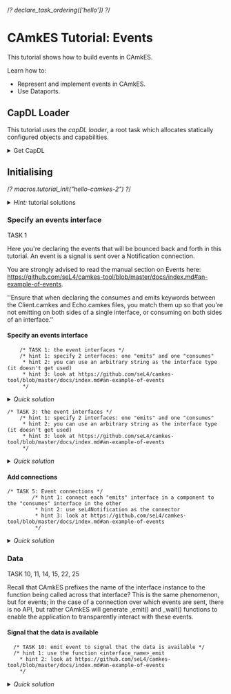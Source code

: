 <!--
  Copyright 2024, seL4 Project a Series of LF Projects, LLC.

  SPDX-License-Identifier: CC-BY-SA-4.0
-->

/*? declare_task_ordering(['hello']) ?*/

# CAmkES Tutorial: Events
This tutorial shows how to build events in CAmkES.

Learn how to:
- Represent and implement events in CAmkES.
- Use Dataports.

## CapDL Loader

This tutorial uses the *capDL loader*, a root task which allocates statically
 configured objects and capabilities.

<details markdown='1'>
<summary style="display:list-item">Get CapDL</summary>
The capDL loader parses
a static description of the system and the relevant ELF binaries.
It is primarily used in [Camkes](https://docs.sel4.systems/CAmkES/) projects
but we also use it in the tutorials to reduce redundant code.
The program that you construct will end up with its own CSpace and VSpace, which are separate
from the root task, meaning CSlots like `seL4_CapInitThreadVSpace` have no meaning
in applications loaded by the capDL loader.
<br>
More information about CapDL projects can be found [here](https://docs.sel4.systems/CapDL.html).
<br>
For this tutorial clone the [CapDL repo](https://github.com/sel4/capdl). This can be added in a directory that is adjacent to the tutorials-manifest directory.
</details>

## Initialising

/*? macros.tutorial_init("hello-camkes-2") ?*/

<details markdown='1'>
<summary style="display:list-item"><em>Hint:</em> tutorial solutions</summary>
<br>
All tutorials come with complete solutions. To get solutions run:

/*? macros.tutorial_init_with_solution("hello-camkes-2") ?*/

</details>



### Specify an events interface
TASK 1

Here you're declaring the events that will be bounced
back and forth in this tutorial. An event is a signal is sent over a
Notification connection.

You are strongly advised to read the manual section on Events here:
<https://github.com/seL4/camkes-tool/blob/master/docs/index.md#an-example-of-events>.

  ''Ensure that when declaring the consumes and emits keywords between
  the Client.camkes and Echo.camkes files, you match them up so that
  you're not emitting on both sides of a single interface, or consuming
  on both sides of an interface.''

#### Specify an events interface

```
    /* TASK 1: the event interfaces */
    /* hint 1: specify 2 interfaces: one "emits" and one "consumes"
     * hint 2: you can use an arbitrary string as the interface type (it doesn't get used)
     * hint 3: look at https://github.com/seL4/camkes-tool/blob/master/docs/index.md#an-example-of-events
     */
```

<details markdown='1'>
<summary style="display:list-item"><em>Quick solution</em></summary>
```
    emits TheEvent echo;
    consumes TheEvent client;
```
</details>

```
/* TASK 3: the event interfaces */
    /* hint 1: specify 2 interfaces: one "emits" and one "consumes"
     * hint 2: you can use an arbitrary string as the interface type (it doesn't get used)
     * hint 3: look at https://github.com/seL4/camkes-tool/blob/master/docs/index.md#an-example-of-events
     */
```

<details markdown='1'>
<summary style="display:list-item"><em>Quick solution</em></summary>
```
    consumes TheEvent echo;
    emits TheEvent client;
```
</details>

#### Add connections

```
/* TASK 5: Event connections */
        /* hint 1: connect each "emits" interface in a component to the "consumes" interface in the other
         * hint 2: use seL4Notification as the connector
         * hint 3: look at https://github.com/seL4/camkes-tool/blob/master/docs/index.md#an-example-of-events
         */
```
<details markdown='1'>
<summary style="display:list-item"><em>Quick solution</em></summary>

```
    connection seL4Notification echo_event(from client.echo, to echo.echo);
    connection seL4Notification client_event(from echo.client, to client.client);
```
</details>

### Data
TASK 10, 11, 14, 15, 22, 25

 Recall that CAmkES prefixes the name
of the interface instance to the function being called across that
interface? This is the same phenomenon, but for events; in the case of a
connection over which events are sent, there is no API, but rather
CAmkES will generate \_emit() and \_wait() functions to enable the
application to transparently interact with these events.

#### Signal that the data is available

```
  /* TASK 10: emit event to signal that the data is available */
  /* hint 1: use the function <interface_name>_emit
    * hint 2: look at https://github.com/seL4/camkes-tool/blob/master/docs/index.md#an-example-of-events
    */
```

<details markdown='1'>
<summary style="display:list-item"><em>Quick solution</em></summary>
```c
    echo_emit();
```

#### Wait for data to become available
```
    /* TASK 11: wait to get an event back signalling that the reply data is available */
    /* hint 1: use the function <interface_name>_wait
     * hint 2: look at https://github.com/seL4/camkes-tool/blob/master/docs/index.md#an-example-of-events
     */
```
<details markdown='1'>
<summary style="display:list-item"><em>Quick solution</em></summary>

```c
    client_wait();
```
</details>

#### Signal that data is available

```c
  /* TASK 14: emit event to signal that the data is available */
    /* hint 1: we've already done this before */
```

<details markdown='1'>
<summary style="display:list-item"><em>Quick solution</em></summary>

```c
    echo_emit();
```
</details>

#### Wait for data to be read

```c
  /* TASK 15: wait to get an event back signalling that data has been read */
  /* hint 1: we've already done this before */
```

<details markdown='1'>
<summary style="display:list-item"><em>Quick solution</em></summary>

```c
    client_wait();
```
</details>

#### Signal that data is available
```c
  /* TASK 22: notify the client that there is new data available for it */
  /* hint 1: use the function <interface_name>_emit
    * hint 2: look at https://github.com/seL4/camkes-tool/blob/master/docs/index.md#an-example-of-events
    */
```

<details markdown='1'>
<summary style="display:list-item"><em>Quick solution</em></summary>

```c
  client_emit();
```
</details>

#### Signal that data has been read

```c
  /* TASK 25: notify the client that we are done reading the data */
  /* hint 1: use the function <interface_name>_emit
    * hint 2: look at https://github.com/seL4/camkes-tool/blob/master/docs/index.md#an-example-of-events
    */
```

<details markdown='1'>
<summary style="display:list-item"><em>Quick solution</em></summary>

```c
  client_emit();
```
</details>

### Handle notifications
TASK 18, 21, 24

One way to handle notifications in CAmkES is to
use callbacks when they are raised. CAmkES generates functions that
handle the registration of callbacks for each notification interface
instance. These steps help you to become familiar with this approach.

#### Register a callback handler

```c
  void echo__init(void) {
    /* TASK 18: register the first callback handler for this interface */
    /* hint 1: use the function <interface name>_reg_callback()
     * hint 2: register the function "callback_handler_1"
     * hint 3: pass NULL as the extra argument to the callback
     * hint 4: look at https://github.com/seL4/camkes-tool/blob/master/docs/index.md#an-example-of-events
     */
```

<details markdown='1'>
<summary style="display:list-item"><em>Quick solution</em></summary>

```c
    int error = echo_reg_callback(callback_handler_1, NULL);
    ZF_LOGF_IF(error != 0, "Failed to register callback");
```
</details>

#### Register another callback handler

```c
  /* TASK 21: register the second callback for this event. */
  /* hint 1: use the function <interface name>_reg_callback()
    * hint 2: register the function "callback_handler_2"
    * hint 3: pass NULL as the extra argument to the callback
    * hint 4: look at https://github.com/seL4/camkes-tool/blob/master/docs/index.md#an-example-of-events
    */
```
<details markdown='1'>
<summary style="display:list-item"><em>Quick solution</em></summary>

```c
  int error = echo_reg_callback(callback_handler_2, NULL);
  ZF_LOGF_IF(error != 0, "Failed to register callback");
```
</details>

#### Register a callback handler

```c
  /* TASK 24: register the original callback handler for this event */
    /* hint 1: use the function <interface name>_reg_callback()
     * hint 2: register the function "callback_handler_1"
     * hint 3: pass NULL as the extra argument to the callback
     * hint 4: look at https://github.com/seL4/camkes-tool/blob/master/docs/index.md#an-example-of-events
     */
```

<details markdown='1'>
<summary style="display:list-item"><em>Quick solution</em></summary>

```c
    int error = echo_reg_callback(callback_handler_1, NULL);
    ZF_LOGF_IF(error != 0, "Failed to register callback");
```
</details>

------------------------------------------------------------------------

### Dataports
TASK 2, 4

 Dataports are typed shared memory mappings. In your
CAmkES ADL specification, you state what C data type you'll be using to
access the data in the shared memory -- so you can specify a C struct
type, etc.

The really neat part is more that CAmkES provides access control for
accessing these shared memory mappings: if a shared mem mapping is such
that one party writes and the other reads and never writes, we can tell
CAmkES about this access constraint in ADL.

So in TASKs 2 and 4, you're first being led to create the "Dataport"
interface instances on each of the components that will be participating
in the shared mem communication. We will then link them together using a
"seL4SharedData" connector later on.

#### Specify dataport interfaces
```
  /* TASK 2: the dataport interfaces */
    /* hint 1: specify 3 interfaces: one of type "Buf", one of type "str_buf_t" and one of type "ptr_buf_t"
     * hint 2: for the definition of these types see "str_buf.h".
     * hint 3: look at https://github.com/seL4/camkes-tool/blob/master/docs/index.md#an-example-of-dataports
     */
```

<details markdown='1'>
<summary style="display:list-item"><em>Quick solution</em></summary>

```
    dataport Buf d;
    dataport str_buf_t d_typed;
    dataport ptr_buf_t d_ptrs;
```
</details>

#### Specify dataport interfaces
```
  /* TASK 4: the dataport interfaces */
    /* hint 1: specify 3 interfaces: one of type "Buf", one of type "str_buf_t" and one of type "ptr_buf_t"
     * hint 3: look at https://github.com/seL4/camkes-tool/blob/master/docs/index.md#an-example-of-dataports
     */
```

<details markdown='1'>
<summary style="display:list-item"><em>Quick solution</em></summary>

```
    dataport Buf d;
    dataport str_buf_t d_typed;
    dataport ptr_buf_t d_ptrs;
```
</details>

### Dataport connections
TASK 6

 And here we are: we're about to specify connections
between the shared memory pages in each client, and tell CAmkES to link
these using shared underlying Frame objects. Fill out this step, and
proceed.

#### Specify dataport connections

```
  /* TASK 6: Dataport connections */
  /* hint 1: connect the corresponding dataport interfaces of the components to each other
    * hint 2: use seL4SharedData as the connector
    * hint 3: look at https://github.com/seL4/camkes-tool/blob/master/docs/index.md#an-example-of-dataports
    */
```

<details markdown='1'>
<summary style="display:list-item"><em>Quick solution</em></summary>

```
  connection seL4SharedData data_conn(from client.d, to echo.d);
  connection seL4SharedData typed_data_conn(from client.d_typed, to echo.d_typed);
  connection seL4SharedData ptr_data_conn(from client.d_ptrs, to echo.d_ptrs);
```
</details>

### Access and manipulate share memory mapping (Dataport) of the client
TASK 9, 12, 13

 These steps are asking you to write some C code
to access and manipulate the data in the shared memory mapping
(Dataport) of the client. Follow through to the next step.

#### Copy strings to an untyped dataport
```c
    /* TASK 9: copy strings to an untyped dataport */
    /* hint 1: use the "Buf" dataport as defined in the Client.camkes file
     * hint 2: to access the dataport use the interface name as defined in Client.camkes.
     * For example if you defined it as "dataport Buf d" then you would use "d" to refer to the dataport in C.
     * hint 3: first write the number of strings (NUM_STRINGS) to the dataport
     * hint 4: then copy all the strings from "s_arr" to the dataport.
     * hint 5: look at https://github.com/seL4/camkes-tool/blob/master/docs/index.md#an-example-of-dataports
     */
```

<details markdown='1'>
<summary style="display:list-item"><em>Quick solution</em></summary>

```c
    int *n = (int*)d;
    *n = NUM_STRINGS;
    char *str = (char*)(n + 1);
    for (int i = 0; i < NUM_STRINGS; i++) {
        strcpy(str, s_arr[i]);
        str += strlen(str) + 1;
    }
```
</details>

#### Read the reply data from a typed dataport
```
  /* TASK 12: read the reply data from a typed dataport */
    /* hint 1: use the "str_buf_t" dataport as defined in the Client.camkes file
     * hint 2: to access the dataport use the interface name as defined in Client.camkes.
     * For example if you defined it as "dataport str_buf_t d_typed" then you would use "d_typed" to refer to the dataport in C.
     * hint 3: for the definition of "str_buf_t" see "str_buf.h".
     * hint 4: use the "n" field to determine the number of strings in the dataport
     * hint 5: print out the specified number of strings from the "str" field
     * hint 6: look at https://github.com/seL4/camkes-tool/blob/master/docs/index.md#an-example-of-dataports
     */
```

<details markdown='1'>
<summary style="display:list-item"><em>Quick solution</em></summary>

```
    for (int i = 0; i < d_typed->n; i++) {
        printf("%s: string %d (%p): \"%s\"\n", get_instance_name(), i, d_typed->str[i], d_typed->str[i]);
    }
```
</details>

#### Send data using dataports

```
  /* TASK 13: send the data over again, this time using two dataports, one
     * untyped dataport containing the data, and one typed dataport containing
     * dataport pointers pointing to data in the untyped, dataport.
     */
    /* hint 1: for the untyped dataport use the "Buf" dataport as defined in the Client.camkes file
     * hint 2: for the typed dataport use the "ptr_buf_t" dataport as defined in the Client.camkes file
     * hint 3: for the definition of "ptr_buf_t" see "str_buf.h".
     * hint 4: copy all the strings from "s_arr" into the untyped dataport
     * hint 5: use the "n" field of the typed dataport to specify the number of dataport pointers (NUM_STRINGS)
     * hint 6: use the "ptr" field of the typed dataport to store the dataport pointers
     * hint 7: use the function "dataport_wrap_ptr()" to create a dataport pointer from a regular pointer
     * hint 8: the dataport pointers should point into the untyped dataport
     * hint 9: for more information about dataport pointers see: https://github.com/seL4/camkes-tool/blob/master/docs/index.md
     */
```

<details markdown='1'>
<summary style="display:list-item"><em>Quick solution</em></summary>

```c
    d_ptrs->n = NUM_STRINGS;
    str = (char*)d;
    for (int i = 0; i < NUM_STRINGS; i++) {
        strcpy(str, s_arr[i]);
        d_ptrs->ptr[i] = dataport_wrap_ptr(str);
        str += strlen(str) + 1;
    }
```
</details>

### Access and manipulate share memory mapping (Dataport) of the server
TASK 19, 20, 23

 And these steps are asking you to write some C
code to access and manipulate the data in the shared memory mapping
(Dataport) of the server.

#### Read data from an untyped dataport
```c
  /* TASK 19: read some data from the untyped dataport */
  /* hint 1: use the "Buf" dataport as defined in the Echo.camkes file
    * hint 2: to access the dataport use the interface name as defined in Echo.camkes.
    * For example if you defined it as "dataport Buf d" then you would use "d" to refer to the dataport in C.
    * hint 3: first read the number of strings from the dataport
    * hint 4: then print each string from the dataport
    * hint 5: look at https://github.com/seL4/camkes-tool/blob/master/docs/index.md#an-example-of-dataports
    */
```

<details markdown='1'>
<summary style="display:list-item"><em>Quick solution</em></summary>

```c
  int *n = (int*)d;
  char *str = (char*)(n + 1);
  for (int i = 0; i < *n; i++) {
      printf("%s: saying (%p): \"%s\"\n", get_instance_name(), str, str);
      str += strlen(str) + 1;
  }
```
</details>

#### Put data into a typed dataport

```c
  /* TASK 20: put a modified copy of the data from the untyped dataport into the typed dataport */
    /* hint 1: modify each string by making it upper case, use the function "uppercase"
     * hint 2: read from the "Buf" dataport as above
     * hint 3: write to the "str_buf_t" dataport as defined in the Echo.camkes file
     * hint 4: to access the dataport use the interface name as defined in Echo.camkes.
     * For example if you defined it as "dataport str_buf_t d_typed" then you would use "d_typed" to refer to the dataport in C.
     * hint 5: for the definition of "str_buf_t" see "str_buf.h"
     * hint 6: use the "n" field to specify the number of strings in the dataport
     * hint 7: copy the specified number of strings from the "Buf" dataport to the "str" field
     * hint 8: look at https://github.com/seL4/camkes-tool/blob/master/docs/index.md#an-example-of-dataports
     * hint 9: you could combine this TASK with the previous one in a single loop if you want
     */
```

<details markdown='1'>
<summary style="display:list-item"><em>Quick solution</em></summary>

```c
    n = (int*)d;
    str = (char*)(n + 1);
    for (int i = 0, j = *n - 1; i < *n; i++, j--) {
        strncpy(d_typed->str[j], str, STR_LEN);
        uppercase(d_typed->str[j]);
        str += strlen(str) + 1;
    }
    d_typed->n = *n;
```
</details>

#### Read data from a typed dataport

```c
  /* TASK 23: read some data from the dataports. specifically:
    * read a dataport pointer from one of the typed dataports, then use
    * that pointer to access data in the untyped dataport.
    */
  /* hint 1: for the untyped dataport use the "Buf" dataport as defined in the Echo.camkes file
    * hint 2: for the typed dataport use the "ptr_buf_t" dataport as defined in the Echo.camkes file
    * hint 3: for the definition of "ptr_buf_t" see "str_buf.h".
    * hint 4: the "n" field of the typed dataport specifies the number of dataport pointers
    * hint 5: the "ptr" field of the typed dataport contains the dataport pointers
    * hint 6: use the function "dataport_unwrap_ptr()" to create a regular pointer from a dataport pointer
    * hint 7: for more information about dataport pointers see: https://github.com/seL4/camkes-tool/blob/master/docs/index.md
    * hint 8: print out the string pointed to by each dataport pointer
    */
```
<details markdown='1'>
<summary style="display:list-item"><em>Quick solution</em></summary>

```c
  char *str;
  for (int i = 0; i < d_ptrs->n; i++) {
      str = dataport_unwrap_ptr(d_ptrs->ptr[i]);
      printf("%s: dptr saying (%p): \"%s\"\n", get_instance_name(), str, str);
  }
```
</details>

### CAmkES attributes
TASK 7

 This is an introduction to CAmkES attributes: you're
being asked to set the priority of the components.

#### Set component priorities

```
  /* TASK 7: set component priorities */
  /* hint 1: component priority is specified as an attribute with the name <component name>.priority
   * hint 2: the highest priority is represented by 255, the lowest by 0
  */
```

<details markdown='1'>
<summary style="display:list-item"><em>Quick solution</em></summary>

```
  client.priority = 255;
  echo.priority = 254;
```
</details>

### Specify the data access constraints for Dataports
TASK 8, 16

 This is where we specify the data access constraints
for the Dataports in a shared memory connection. We then go about
attempting to violate those constraints to see how CAmkES has truly met
our constraints when mapping those Dataports.

#### Restrict access to dataports

```
  /* TASK 8: restrict access to dataports */
  /* hint 1: use attribute <component>.<interface_name>_access for each component and interface
    * hint 2: appropriate values for the to_access and from_access attributes are: "R" or "W"
    * hint 4: make the "Buf" dataport read only for the Echo component
    * hint 3: make the "str_buf_t" dataport read only for the Client component
    */
```

<details markdown='1'>
<summary style="display:list-item"><em>Quick solution</em></summary>

```
  echo.d_access = "R";
  client.d_access = "W";
  echo.d_typed_access = "W";
  client.d_typed_access = "R";
```
</details>

#### Test the read and write permissions on the dataport
```
  /* TASK 16: test the read and write permissions on the dataport.
    * When we try to write to a read-only dataport, we will get a VM fault.
    */
  /* hint 1: try to assign a value to a field of the "str_buf_t" dataport */
```

<details markdown='1'>
<summary style="display:list-item"><em>Quick solution</em></summary>

```
  d_typed->n = 0;
```
</details>

## Done!
 Congratulations: be sure to read up on the keywords and
structure of ADL: it's key to understanding CAmkES. And well done on
writing your first CAmkES application.




/*-- filter ExcludeDocs() -*/
```c
/*- filter File("components/Client/Client.camkes") --*/

component Client {
    /* include definitions of typedefs for the dataports */
    include "str_buf.h";

    /* this component has a control thread */
    control;

    /* TASK 1: the event interfaces */
    /* hint 1: specify 2 interfaces: one "emits" and one "consumes"
     * hint 2: you can use an arbitrary string as the interface type (it doesn't get used)
     * hint 3: look at https://github.com/seL4/camkes-tool/blob/master/docs/index.md#an-example-of-events
     */
/*- if solution -*/
    emits TheEvent echo;
    consumes TheEvent client;
/*- endif -*/

    /* TASK 2: the dataport interfaces */
    /* hint 1: specify 3 interfaces: one of type "Buf", one of type "str_buf_t" and one of type "ptr_buf_t"
     * hint 2: for the definition of these types see "str_buf.h".
     * hint 3: look at https://github.com/seL4/camkes-tool/blob/master/docs/index.md#an-example-of-dataports
     */
/*- if solution -*/
    dataport Buf d;
    dataport str_buf_t d_typed;
    dataport ptr_buf_t d_ptrs;
/*- endif -*/
}


/*-- endfilter -*/
```
```c
/*- filter File("components/Echo/Echo.camkes") --*/

component Echo {
    /* include definitions of typedefs for the dataports */
    include "str_buf.h";

    /* TASK 3: the event interfaces */
    /* hint 1: specify 2 interfaces: one "emits" and one "consumes"
     * hint 2: you can use an arbitrary string as the interface type (it doesn't get used)
     * hint 3: look at https://github.com/seL4/camkes-tool/blob/master/docs/index.md#an-example-of-events
     */
/*- if solution -*/
    consumes TheEvent echo;
    emits TheEvent client;
/*- endif -*/

    /* TASK 4: the dataport interfaces */
    /* hint 1: specify 3 interfaces: one of type "Buf", one of type "str_buf_t" and one of type "ptr_buf_t"
     * hint 3: look at https://github.com/seL4/camkes-tool/blob/master/docs/index.md#an-example-of-dataports
     */
/*- if solution -*/
    dataport Buf d;
    dataport str_buf_t d_typed;
    dataport ptr_buf_t d_ptrs;
/*- endif -*/
}


/*-- endfilter -*/
```
```c
/*- filter File("hello-2.camkes") --*/
/*
 * CAmkES tutorial part 2: events and dataports
 */

import <std_connector.camkes>;

/* import component defintions */
import "components/Client/Client.camkes";
import "components/Echo/Echo.camkes";

assembly {
    composition {
        /* component instances */
        component Client client;
        component Echo echo;

        /* TASK 5: Event connections */
        /* hint 1: connect each "emits" interface in a component to the "consumes" interface in the other
         * hint 2: use seL4Notification as the connector
         * hint 3: look at https://github.com/seL4/camkes-tool/blob/master/docs/index.md#an-example-of-events
         */
/*- if solution -*/
        connection seL4Notification echo_event(from client.echo, to echo.echo);
        connection seL4Notification client_event(from echo.client, to client.client);
/*- endif -*/

        /* TASK 6: Dataport connections */
        /* hint 1: connect the corresponding dataport interfaces of the components to each other
         * hint 2: use seL4SharedData as the connector
         * hint 3: look at https://github.com/seL4/camkes-tool/blob/master/docs/index.md#an-example-of-dataports
         */
/*- if solution -*/
        connection seL4SharedData data_conn(from client.d, to echo.d);
        connection seL4SharedData typed_data_conn(from client.d_typed, to echo.d_typed);
        connection seL4SharedData ptr_data_conn(from client.d_ptrs, to echo.d_ptrs);
/*- endif -*/

    }
    configuration {
        /* TASK 7: set component priorities */
        /* hint 1: component priority is specified as an attribute with the name <component name>.priority
         * hint 2: the highest priority is represented by 255, the lowest by 0
         */
/*- if solution -*/
        client.priority = 255;
        echo.priority = 254;
/*- endif -*/

        /* TASK 8: restrict access to dataports */
        /* hint 1: use attribute <component>.<interface_name>_access for each component and interface
         * hint 2: appropriate values for the to_access and from_access attributes are: "R" or "W"
         * hint 4: make the "Buf" dataport read only for the Echo component
         * hint 3: make the "str_buf_t" dataport read only for the Client component
         */
/*- if solution -*/
        echo.d_access = "R";
        client.d_access = "W";
        echo.d_typed_access = "W";
        client.d_typed_access = "R";
/*- endif -*/
    }
}


/*-- endfilter -*/
```

```c
/*- filter File("include/str_buf.h") --*/
/*
 * CAmkES tutorial part 2: events and dataports
 */

#ifndef __STR_BUF_H__
#define __STR_BUF_H__

#include <camkes/dataport.h>

#define NUM_STRINGS 5
#define STR_LEN 256

/* for a typed dataport containing strings */
typedef struct {
    int n;
    char str[NUM_STRINGS][STR_LEN];
} str_buf_t;

#define MAX_PTRS 20

/* for a typed dataport containing dataport pointers */
typedef struct {
    int n;
    dataport_ptr_t ptr[MAX_PTRS];
} ptr_buf_t;

#endif

/*-- endfilter -*/
```
```c
/*- filter File("components/Client/src/client.c") --*/
/*
 * CAmkES tutorial part 2: events and dataports
 */

#include <stdio.h>
#include <string.h>

#include <camkes/dataport.h>

/* generated header for our component */
#include <camkes.h>

/* strings to send across to the other component */
char *s_arr[NUM_STRINGS] = { "hello", "world", "how", "are", "you?" };

/* run the control thread */
int run(void) {
    printf("%s: Starting the client\n", get_instance_name());

    /* TASK 9: copy strings to an untyped dataport */
    /* hint 1: use the "Buf" dataport as defined in the Client.camkes file
     * hint 2: to access the dataport use the interface name as defined in Client.camkes.
     * For example if you defined it as "dataport Buf d" then you would use "d" to refer to the dataport in C.
     * hint 3: first write the number of strings (NUM_STRINGS) to the dataport
     * hint 4: then copy all the strings from "s_arr" to the dataport.
     * hint 5: look at https://github.com/seL4/camkes-tool/blob/master/docs/index.md#an-example-of-dataports
     */
/*- if solution -*/
    int *n = (int*)d;
    *n = NUM_STRINGS;
    char *str = (char*)(n + 1);
    for (int i = 0; i < NUM_STRINGS; i++) {
        strcpy(str, s_arr[i]);
        str += strlen(str) + 1;
    }
/*- endif -*/

    /* TASK 10: emit event to signal that the data is available */
    /* hint 1: use the function <interface_name>_emit
     * hint 2: look at https://github.com/seL4/camkes-tool/blob/master/docs/index.md#an-example-of-events
     */
/*- if solution -*/
    echo_emit();
/*- endif -*/

    /* TASK 11: wait to get an event back signalling that the reply data is avaialble */
    /* hint 1: use the function <interface_name>_wait
     * hint 2: look at https://github.com/seL4/camkes-tool/blob/master/docs/index.md#an-example-of-events
     */
/*- if solution -*/
    client_wait();
/*- endif -*/

    /* TASK 12: read the reply data from a typed dataport */
    /* hint 1: use the "str_buf_t" dataport as defined in the Client.camkes file
     * hint 2: to access the dataport use the interface name as defined in Client.camkes.
     * For example if you defined it as "dataport str_buf_t d_typed" then you would use "d_typed" to refer to the dataport in C.
     * hint 3: for the definition of "str_buf_t" see "str_buf.h".
     * hint 4: use the "n" field to determine the number of strings in the dataport
     * hint 5: print out the specified number of strings from the "str" field
     * hint 6: look at https://github.com/seL4/camkes-tool/blob/master/docs/index.md#an-example-of-dataports
     */
/*- if solution -*/
    for (int i = 0; i < d_typed->n; i++) {
        printf("%s: string %d (%p): \"%s\"\n", get_instance_name(), i, d_typed->str[i], d_typed->str[i]);
    }
/*- endif -*/

    /* TASK 13: send the data over again, this time using two dataports, one
     * untyped dataport containing the data, and one typed dataport containing
     * dataport pointers pointing to data in the untyped, dataport.
     */
    /* hint 1: for the untyped dataport use the "Buf" dataport as defined in the Client.camkes file
     * hint 2: for the typed dataport use the "ptr_buf_t" dataport as defined in the Client.camkes file
     * hint 3: for the definition of "ptr_buf_t" see "str_buf.h".
     * hint 4: copy all the strings from "s_arr" into the untyped dataport
     * hint 5: use the "n" field of the typed dataport to specify the number of dataport pointers (NUM_STRINGS)
     * hint 6: use the "ptr" field of the typed dataport to store the dataport pointers
     * hint 7: use the function "dataport_wrap_ptr()" to create a dataport pointer from a regular pointer
     * hint 8: the dataport pointers should point into the untyped dataport
     * hint 9: for more information about dataport pointers see: https://github.com/seL4/camkes-tool/blob/master/docs/index.md
     */
/*- if solution -*/
    d_ptrs->n = NUM_STRINGS;
    str = (char*)d;
    for (int i = 0; i < NUM_STRINGS; i++) {
        strcpy(str, s_arr[i]);
        d_ptrs->ptr[i] = dataport_wrap_ptr(str);
        str += strlen(str) + 1;
    }
/*- endif -*/

    /* TASK 14: emit event to signal that the data is available */
    /* hint 1: we've already done this before */
/*- if solution -*/
    echo_emit();
/*- endif -*/

    /* TASK 15: wait to get an event back signalling that data has been read */
    /* hint 1: we've already done this before */
/*- if solution -*/
    client_wait();
/*- endif -*/

    printf("%s: the next instruction will cause a vm fault due to permissions\n", get_instance_name());

    /* TASK 16: test the read and write permissions on the dataport.
     * When we try to write to a read-only dataport, we will get a VM fault.
     */
    /* hint 1: try to assign a value to a field of the "str_buf_t" dataport */
/*- if solution -*/
    d_typed->n = 0;
/*- endif -*/

    return 0;
}

/*-- endfilter -*/
```

```c
/*- filter File("components/Echo/src/echo.c") --*/
/*
 * CAmkES tutorial part 2: events and dataports
 */

#include <stdio.h>
#include <string.h>
#include <ctype.h>

#include <camkes/dataport.h>
#include <sel4utils/sel4_zf_logif.h>

/* generated header for our component */
#include <camkes.h>

/* hepler function to modify a string to make it all uppercase */
void uppercase(char *str) {
    while (*str != '\0') {
        *str = toupper(*str);
        str++;
    }
}

void callback_handler_2(void *a);

/* this callback handler is meant to be invoked when the first event
 * arrives on the "consumes" event interface.
 * Note: the callback handler must be explicitly registered before the
 * callback will be invoked.
 * Also the registration is one-shot only, if it wants to be invoked
 * when a new event arrives then it must re-register itself.  Or it can
 * also register a different handler.
 */
void callback_handler_1(void *a) {
    /* TASK 19: read some data from the untyped dataport */
    /* hint 1: use the "Buf" dataport as defined in the Echo.camkes file
     * hint 2: to access the dataport use the interface name as defined in Echo.camkes.
     * For example if you defined it as "dataport Buf d" then you would use "d" to refer to the dataport in C.
     * hint 3: first read the number of strings from the dataport
     * hint 4: then print each string from the dataport
     * hint 5: look at https://github.com/seL4/camkes-tool/blob/master/docs/index.md#an-example-of-dataports
     */
/*- if solution -*/
    int *n = (int*)d;
    char *str = (char*)(n + 1);
    for (int i = 0; i < *n; i++) {
        printf("%s: saying (%p): \"%s\"\n", get_instance_name(), str, str);
        str += strlen(str) + 1;
    }
/*- endif -*/

    /* TASK 20: put a modified copy of the data from the untyped dataport into the typed dataport */
    /* hint 1: modify each string by making it upper case, use the function "uppercase"
     * hint 2: read from the "Buf" dataport as above
     * hint 3: write to the "str_buf_t" dataport as defined in the Echo.camkes file
     * hint 4: to access the dataport use the interface name as defined in Echo.camkes.
     * For example if you defined it as "dataport str_buf_t d_typed" then you would use "d_typed" to refer to the dataport in C.
     * hint 5: for the definition of "str_buf_t" see "str_buf.h"
     * hint 6: use the "n" field to specify the number of strings in the dataport
     * hint 7: copy the specified number of strings from the "Buf" dataport to the "str" field
     * hint 8: look at https://github.com/seL4/camkes-tool/blob/master/docs/index.md#an-example-of-dataports
     * hint 9: you could combine this TASK with the previous one in a single loop if you want
     */
/*- if solution -*/
    n = (int*)d;
    str = (char*)(n + 1);
    for (int i = 0, j = *n - 1; i < *n; i++, j--) {
        strncpy(d_typed->str[j], str, STR_LEN);
        uppercase(d_typed->str[j]);
        str += strlen(str) + 1;
    }
    d_typed->n = *n;
/*- endif -*/

    /* TASK 21: register the second callback for this event. */
    /* hint 1: use the function <interface name>_reg_callback()
     * hint 2: register the function "callback_handler_2"
     * hint 3: pass NULL as the extra argument to the callback
     * hint 4: look at https://github.com/seL4/camkes-tool/blob/master/docs/index.md#an-example-of-events
     */
/*- if solution -*/
    int error = echo_reg_callback(callback_handler_2, NULL);
    ZF_LOGF_IF(error != 0, "Failed to register callback");
/*- endif -*/

    /* TASK 22: notify the client that there is new data available for it */
    /* hint 1: use the function <interface_name>_emit
     * hint 2: look at https://github.com/seL4/camkes-tool/blob/master/docs/index.md#an-example-of-events
     */
/*- if solution -*/
    client_emit();
/*- endif -*/
}

/* this callback handler is meant to be invoked the second time an event
 * arrives on the "consumes" event interface.
 * Note: the callback handler must be explicitly registered before the
 * callback will be invoked.
 * Also the registration is one-shot only, if it wants to be invoked
 * when a new event arrives then it must re-register itself.  Or it can
 * also register a different handler.
 */
void callback_handler_2(void *a) {
    /* TASK 23: read some data from the dataports. specifically:
     * read a dataport pointer from one of the typed dataports, then use
     * that pointer to access data in the untyped dataport.
     */
    /* hint 1: for the untyped dataport use the "Buf" dataport as defined in the Echo.camkes file
     * hint 2: for the typed dataport use the "ptr_buf_t" dataport as defined in the Echo.camkes file
     * hint 3: for the definition of "ptr_buf_t" see "str_buf.h".
     * hint 4: the "n" field of the typed dataport specifies the number of dataport pointers
     * hint 5: the "ptr" field of the typed dataport contains the dataport pointers
     * hint 6: use the function "dataport_unwrap_ptr()" to create a regular pointer from a dataport pointer
     * hint 7: for more information about dataport pointers see: https://github.com/seL4/camkes-tool/blob/master/docs/index.md
     * hint 8: print out the string pointed to by each dataport pointer
     */
/*- if solution -*/
    char *str;
    for (int i = 0; i < d_ptrs->n; i++) {
        str = dataport_unwrap_ptr(d_ptrs->ptr[i]);
        printf("%s: dptr saying (%p): \"%s\"\n", get_instance_name(), str, str);
    }
/*- endif -*/

    /* TASK 24: register the original callback handler for this event */
    /* hint 1: use the function <interface name>_reg_callback()
     * hint 2: register the function "callback_handler_1"
     * hint 3: pass NULL as the extra argument to the callback
     * hint 4: look at https://github.com/seL4/camkes-tool/blob/master/docs/index.md#an-example-of-events
     */
/*- if solution -*/
    int error = echo_reg_callback(callback_handler_1, NULL);
    ZF_LOGF_IF(error != 0, "Failed to register callback");
/*- endif -*/

    /* TASK 25: notify the client that we are done reading the data */
    /* hint 1: use the function <interface_name>_emit
     * hint 2: look at https://github.com/seL4/camkes-tool/blob/master/docs/index.md#an-example-of-events
     */
/*- if solution -*/
    client_emit();
/*- endif -*/
}

/* this function is invoked to initialise the echo event interface before it
 * becomes active. */
/* TASK 17: replace "echo" with the actual name of the "consumes" event interface */
/* hint 1: use the interface name as defined in Echo.camkes.
 * For example if you defined it as "consumes TheEvent c_event" then you would use "c_event".
 */
void echo__init(void) {
    /* TASK 18: register the first callback handler for this interface */
    /* hint 1: use the function <interface name>_reg_callback()
     * hint 2: register the function "callback_handler_1"
     * hint 3: pass NULL as the extra argument to the callback
     * hint 4: look at https://github.com/seL4/camkes-tool/blob/master/docs/index.md#an-example-of-events
     */
/*- if solution -*/
    int error = echo_reg_callback(callback_handler_1, NULL);
    ZF_LOGF_IF(error != 0, "Failed to register callback");
/*- endif -*/
}


/*-- endfilter -*/
```


```
/*- filter TaskCompletion("hello", TaskContentType.BEFORE) --*/
client: the next instruction will cause a vm fault due to permissions
/*-- endfilter -*/
/*- filter TaskCompletion("hello", TaskContentType.ALL) --*/
FAULT HANDLER: data fault from client.client_0_control
/*-- endfilter -*/
```


```cmake
/*- filter File("CMakeLists.txt") --*/
include(${SEL4_TUTORIALS_DIR}/settings.cmake)
sel4_tutorials_regenerate_tutorial(${CMAKE_CURRENT_SOURCE_DIR})

cmake_minimum_required(VERSION 3.7.2)

project(hello-camkes-2 C ASM)

find_package(camkes-tool REQUIRED)
camkes_tool_setup_camkes_build_environment()

DeclareCAmkESComponent(Client INCLUDES include SOURCES components/Client/src/client.c)
DeclareCAmkESComponent(Echo INCLUDES include SOURCES components/Echo/src/echo.c)

DeclareCAmkESRootserver(hello-2.camkes)

GenerateCAmkESRootserver()

# utility CMake functions for the tutorials (not required in normal, non-tutorial applications)
/*? macros.cmake_check_script(state) ?*/
/*-- endfilter -*/
```
/*-- endfilter -*/